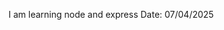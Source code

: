 I am learning node and express
Date: 07/04/2025

<!-- git init
git add README.md
git commit -m "first commit"
git branch -M main
git remote add origin https://github.com/sadhvi1244/Learn-node-express.git
git push -u origin main -->
